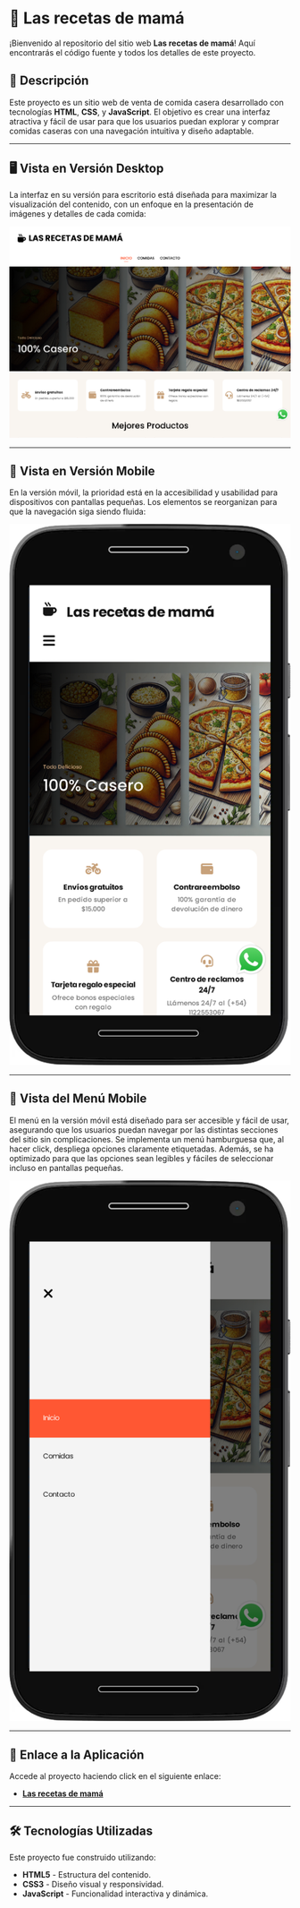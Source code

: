 # 🥘 Las recetas de mamá

¡Bienvenido al repositorio del sitio web **Las recetas de mamá**! Aquí encontrarás el código fuente y todos los detalles de este proyecto.

## 📖 Descripción

Este proyecto es un sitio web de venta de comida casera desarrollado con tecnologías **HTML**, **CSS**, y **JavaScript**. El objetivo es crear una interfaz atractiva y fácil de usar para que los usuarios puedan explorar y comprar comidas caseras con una navegación intuitiva y diseño adaptable.

---

## 🖥️ Vista en Versión Desktop

La interfaz en su versión para escritorio está diseñada para maximizar la visualización del contenido, con un enfoque en la presentación de imágenes y detalles de cada comida:

![Vista_En_Versión_Desktop](assets/design/desktop-design.jpg)

---

## 📱 Vista en Versión Mobile

En la versión móvil, la prioridad está en la accesibilidad y usabilidad para dispositivos con pantallas pequeñas. Los elementos se reorganizan para que la navegación siga siendo fluida:

![Vista_En_Versión_Mobile](assets/design/mobile-design.jpg)

---

## 📱 Vista del Menú Mobile

El menú en la versión móvil está diseñado para ser accesible y fácil de usar, asegurando que los usuarios puedan navegar por las distintas secciones del sitio sin complicaciones. Se implementa un menú hamburguesa que, al hacer click, despliega opciones claramente etiquetadas. Además, se ha optimizado para que las opciones sean legibles y fáciles de seleccionar incluso en pantallas pequeñas.

![Vista_Del_Menú_Mobile](assets/design/menu-mobile-design.jpg)

---

## 🚀 Enlace a la Aplicación

Accede al proyecto haciendo click en el siguiente enlace:

- **[Las recetas de mamá](https://lasrecetasdemama2024.netlify.app//)**

---

## 🛠️ Tecnologías Utilizadas

Este proyecto fue construido utilizando:

- **HTML5** - Estructura del contenido.
- **CSS3** - Diseño visual y responsividad.
- **JavaScript** - Funcionalidad interactiva y dinámica.
